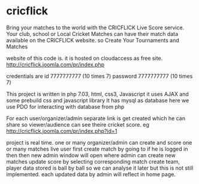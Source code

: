 # cricflick
Bring your matches to the world with the CRICFLICK Live Score service. Your club, school or Local Cricket Matches can have their match data available on the CRICFLICK website. so Create Your Tournaments and Matches 

website of this code is. it is hosted on cloudaccess as free site.
http://cricflick.joomla.com/pr/index.php

credentials are
id 7777777777
    (10 times 7)
password 7777777777
    (10 times 7)

This project is written in php 7.03, html, css3, Javascript
it uses AJAX and some prebuild css and javascript library
It has mysql as database here we use PDO for interacting with database from php

For each user/organizer/admin separate link is get created which he can share so viewer/audience can see theire cricket score.
eg http://cricflick.joomla.com/pr/index.php?id=1


project is real time. one or many organizer/admin can create and score  one or many matches live
user first create match by going to <start match> if he is logged in then 
then new admin window will open where admin can create new matches update score by selecting corresponding match create team, player 
data stored is ball by ball so we can analyse it later but this is not still implemented.
each updated data by admin will reflect in home page.






